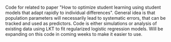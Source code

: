
Code for related to paper "How to optimize student learning using student models that adapt rapidly to individual differences".
General idea is that population parameters will necessarily lead to systematic errors, that can be tracked and used as predictors.
Code is either simulations or analysis of existing data using LKT to fit regularized logistic regression models.
Will be expanding on this code in coming weeks to make it easier to use.
